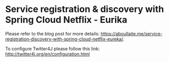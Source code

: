 # Service registration & discovery with Spring Cloud Netflix - Eurika

Please refer to the blog post for more details: https://aboullaite.me/service-registration-discovery-with-spring-cloud-netflix-eureka/. 

To configure Twitter4J please follow this link: http://twitter4j.org/en/configuration.html

